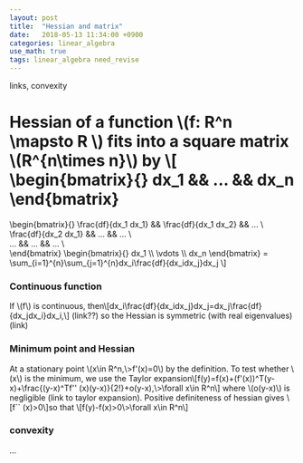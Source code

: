 ```yaml
---
layout: post
title:  "Hessian and matrix"
date:   2018-05-13 11:34:00 +0900
categories: linear_algebra
use_math: true
tags: linear_algebra need_revise
---
```

links, convexity
    
__Hessian__ of a function \\(f: R^n \mapsto R \\) fits into a __square matrix__ \\(R^\{n\times n\}\\) by \\[
\begin{bmatrix}{}
	dx\_1 && ... && dx\_n
\end{bmatrix}
=
\begin{bmatrix}{}
	\frac\{df\}\{dx\_1 dx\_1\} && \frac\{df\}\{dx\_1 dx\_2\} && ... \\\
	\frac\{df\}\{dx\_2 dx\_1\} && ... && ... \\\
	... && ... && ... \\\
\end{bmatrix}
\begin{bmatrix}{}
	dx\_1 \\\ \vdots \\\ dx\_n
\end{bmatrix}
= \sum\_\{i=1\}^\{n\}\sum\_\{j=1\}^\{n\}dx\_i\frac\{df\}\{dx\_idx\_j\}dx\_j
\\]

### Continuous function
If \\(f\\) is continuous, then\\[dx\_i\frac\{df\}\{dx\_idx\_j\}dx\_j=dx\_j\frac\{df\}\{dx\_jdx\_i\}dx\_i,\\]
(link??) so the Hessian is symmetric (with real eigenvalues) (link)

### Minimum point and Hessian
At a stationary point \\(x\in R^n,\\>f'(x)=0\\) by the definition. To test whether \\(x\\) is the minimum, we use the Taylor expansion\\[f(y)=f(x)+(f'(x))^T(y-x)+\frac\{\(y-x)^Tf'' (x)(y-x)}\{2!\}+o(y-x),\\>\forall x\in R^n\\]
where \\(o(y-x)\\) is negligible (link to taylor expansion). Positive definiteness of hessian gives \\[f`` (x)>0\\]so that
\\[f(y)-f(x)>0\\>\forall x\in R^n\\]

### convexity
...

